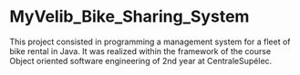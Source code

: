 # MyVelib_Bike_Sharing_System
This project consisted in programming a management system for a fleet of bike rental in Java. It was realized within the framework of the course Object oriented software engineering of 2nd year at CentraleSupélec.
